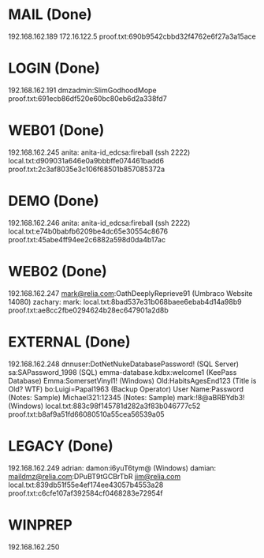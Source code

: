 # MAIL (Done)
192.168.162.189
172.16.122.5
proof.txt:690b9542cbbd32f4762e6f27a3a15ace

# LOGIN (Done)
192.168.162.191
dmzadmin:SlimGodhoodMope
proof.txt:691ecb86df520e60bc80eb6d2a338fd7

# WEB01 (Done)
192.168.162.245
anita:
anita-id_edcsa:fireball (ssh 2222)
local.txt:d909031a646e0a9bbbffe074461badd6
proof.txt:2c3af8035e3c106f68501b857085372a

# DEMO (Done)
192.168.162.246
anita:
anita-id_edcsa:fireball (ssh 2222)
local.txt:e74b0babfb6209be4dc65e30554c8676
proof.txt:45abe4ff94ee2c6882a598d0da4b17ac

# WEB02 (Done)
192.168.162.247
mark@relia.com:OathDeeplyReprieve91 (Umbraco Website 14080)
zachary:
mark:
local.txt:8bad537e31b068baee6ebab4d14a98b9
proof.txt:ae8cc2fbe0294624b28ec647901a2d8b

# EXTERNAL (Done)
192.168.162.248
dnnuser:DotNetNukeDatabasePassword! (SQL Server)
sa:SAPassword_1998 (SQL)
emma-database.kdbx:welcome1 (KeePass Database)
Emma:SomersetVinyl1! (Windows)
Old:HabitsAgesEnd123 (Title is Old? WTF)
bo:Luigi=Papal1963 (Backup Operator)
User Name:Password (Notes: Sample)
Michael321:12345 (Notes: Sample)
mark:!8@aBRBYdb3! (Windows)
local.txt:883c98f145781d282a3f83b046777c52
proof.txt:b8af9a51fd66080510a55cea56539a05

# LEGACY (Done)
192.168.162.249
adrian:
damon:i6yuT6tym@ (Windows)
damian:
maildmz@relia.com:DPuBT9tGCBrTbR
jim@relia.com
local.txt:839db51f55e4ef174ee43057b4553a28
proof.txt:c6cfe107af392584cf0468283e72954f

# WINPREP
192.168.162.250

